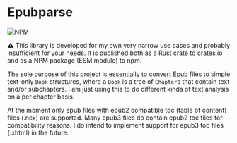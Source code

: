 # Epubparse

[![NPM](https://img.shields.io/npm/v/epubparse-js)](https://www.npmjs.com/package/epubparse-js)

⚠️ This library is developed for my own very narrow use cases and probably insufficient for your needs.
It is published both as a Rust crate to crates.io and as a NPM package (ESM module) to npm.

The sole purpose of this project is essentially to convert Epub files to simple text-only 
`Book` structures, where a `Book` is a tree of `Chapter`s that contain text and/or subchapters. 
I am just using this to do different kinds of text analysis on a per chapter basis.

At the moment only epub files with epub2 compatible toc (table of content) files (.ncx) are supported.
Many epub3 files do contain epub2 toc files for compatibility reasons.
I do intend to implement support for epub3 toc files (.xhtml) in the future.
